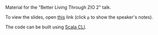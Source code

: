 Material for the "Better Living Through ZIO 2" talk.

To view the slides, open [this](https://ncreep.github.io/better-living-zio-2/presentation/presentation.html) link (click `p` to show the speaker's notes).

The code can be built using [Scala CLI](https://scala-cli.virtuslab.org/).
